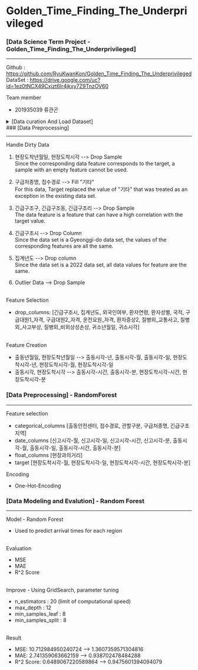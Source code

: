 # Golden_Time_Finding_The_Underprivileged

### [Data Science Term Project - Golden_Time_Finding_The_Underprivileged]
---
Github :
https://github.com/RyuKwanKon/Golden_Time_Finding_The_Underprivileged</br>
DataSet :  https://drive.google.com/uc?id=1ez0tNCX49Cxjzt6Ir4jkxy7Z9TnzOV60

Team member
* 201935039 류관곤

<details>
<summary>[Data curation And Load Dataset]</summary>

---
Low(sample) X Column(feature) = 35626 X 33<br/>

Target: [현장도착년월일, 현장도착시각] <br/>

Categorical feature
> 시군명, 출동소방서, 출동안전센터, 접수경로, 관할구분, 환자성별, 긴급구조시, 긴급구조구, 긴급구조동, 긴급구조리, 외국인여부, 국적, 구급처종명, 환자증상1, 환자증상2, 질병외_교통사고, 질병외_사고부상, 질병외_비외상성손상, 의식상태, 구급대원1_자격, 구급대원2_자격, 운전요원_자격
<br/>

Numerical feature
> 집계년도, 현장과의거리, 환자연령
<br/>

DateType feature
> 출동년월일, 출동시각, 현장도착년월일, 현장도착시각, 현장과의거리, 귀소년월일, 귀소시각
<br/>

Outlier Data
* It is judged that the outlier data is the abnormally large difference between the reporting time and the arrival time.
* It is judged that there was an exception to the data with an arrival time of more than 60 minutes.

> EX) Invalid input<br/>
* 현장도착시각       /    신고시각     /      Time of arrival<br/>
* 2022-02-14 18:28:00 / 2022-02-13 18:04:00 / 1464.0
* 2022-05-12 23:30:00 / 2022-05-11 23:18:00 / 1452.0

> EX)<br/>
* 현장도착시각       /    신고시각     /      Time of arrival<br/>
* 2022-01-26 08:55:00 / 2022-01-26 06:27:00 / 148.0
* 2022-02-09 10:46:00 / 2022-02-09 08:59:00 / 107.0

<br/>
Nan Data

*   현장도착년월일        6675
*   현장도착시각         6675
*   귀소년월일             1
*   귀소시각              1
*   환자연령           8719
*   환자성별           8508
*   국적            35004
*   구급처종명          4475
*   환자증상1         10838
*   환자증상2         20344
*   질병외_교통사고      33900
*   질병외_사고부상      30700
*   질병외_비외상성손상    34994
*   의식상태           9303
*   구급대원1_자격      17737
*   구급대원2_자격         94
*   운전요원_자격          16
  
</details>
### [Data Preprocessing]


---

Handle Dirty Data
1.   현장도착년월일, 현장도착시각 --> Drop Sample <br/>
  Since the corresponding data feature corresponds to the target, a sample with an empty feature cannot be used. <br/>


2.   구급처종명, 접수경로 --> Fill "기타" <br/>
  For this data, Target replaced the value of "기타" that was treated as an exception in the existing data set.


3.   긴급구조구, 긴급구조동, 긴급구조리 --> Drop Sample <br/>
  The data feature is a feature that can have a high correlation with the target value.


4.   긴급구조시 --> Drop Column <br/>
  Since the data set is a Gyeonggi-do data set, the values of the corresponding features are all the same.


5.   집계년도 --> Drop column <br/>
  Since the data set is a 2022 data set, all data values for feature are the same.

6. Outlier Data --> Drop Sample
<br/><br/>

Feature Selection
*   drop_columns: [긴급구조시, 집계년도, 외국인여부, 환자연령, 환자성별, 국적, 구급대원1_자격, 구급대원2_자격, 운전요원_자격, 환자증상2, 질병외_교통사고, 질병외_사고부상, 질병외_비외상성손상, 귀소년월일, 귀소시각]
<br/><br/>

Feature Creation
*   출동년월일, 현장도착년월일 --> 출동시각-년, 출동시각-월, 출동시각-일, 현장도착시각-년, 현장도착시각-월, 현장도착시각-일
*   출동시각, 현장도착시각 --> 출동시각-시간, 출동시각-분, 현장도착시각-시간, 현장도착시각-분


### [Data Preprocessing] - RandomForest

---

Feature selection


* categorical_columns [출동안전센터, 접수경로, 관할구분, 구급처종명, 긴급구조지역]
* date_columns [신고시각-월, 신고시각-일, 신고시각-시간, 신고시각-분, 출동시각-월, 출동시각-일, 출동시각-시간, 출동시각-분]
* float_columns [현장과의거리]
* target [현장도착시각-월, 현장도착시각-일, 현장도착시각-시간, 현장도착시각-분]

Encoding
*  One-Hot-Encoding

### [Data Modeling and Evalution] - Random Forest

---

Model - Random Forest
* Used to predict arrival times for each region
<br/><br/>

Evaluation
* MSE
* MAE
* R^2 Score
<br/><br/>

Improve - Using GridSearch, parameter tuning
* n_estimators : 20 (limit of computational speed)
* max_depth : 12
* min_samples_leaf : 8
* min_samples_split : 8
<br/><br/>

Result
* MSE: 10.712984950240724 --> 1.3607359571304816
* MAE: 2.741359063662159 --> 0.938702478484288
* R^2 Score: 0.6489067220589864 --> 0.9475601394094079
